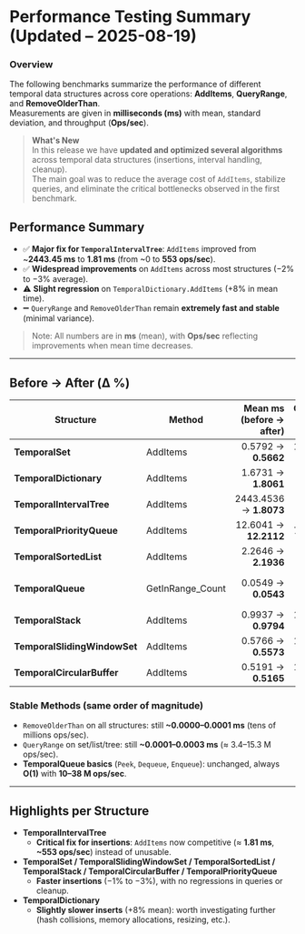 # Performance Testing Summary (Updated – 2025-08-19)

### Overview
The following benchmarks summarize the performance of different temporal data structures across core operations: **AddItems**, **QueryRange**, and **RemoveOlderThan**.  
Measurements are given in **milliseconds (ms)** with mean, standard deviation, and throughput (**Ops/sec**).

> **What's New**  
> In this release we have **updated and optimized several algorithms** across temporal data structures (insertions, interval handling, cleanup).  
> The main goal was to reduce the average cost of `AddItems`, stabilize queries, and eliminate the critical bottlenecks observed in the first benchmark.

## Performance Summary

- ✅ **Major fix for `TemporalIntervalTree`**: `AddItems` improved from ~**2443.45 ms** to **1.81 ms** (from ~0 to **553 ops/sec**).  
- ✅ **Widespread improvements** on `AddItems` across most structures (−2% to −3% average).  
- ⚠️ **Slight regression** on `TemporalDictionary.AddItems` (+8% in mean time).  
- ➖ `QueryRange` and `RemoveOlderThan` remain **extremely fast and stable** (minimal variance).

> Note: All numbers are in **ms** (mean), with **Ops/sec** reflecting improvements when mean time decreases.

---

## Before → After (Δ %)

| Structure | Method | Mean ms (before → after) | Ops/sec (before → after) | Δ Mean |
|---|---|---:|---:|---:|
| **TemporalSet** | AddItems | 0.5792 → **0.5662** | 1,727 → **1,766** | **−2.3%** |
| **TemporalDictionary** | AddItems | 1.6731 → **1.8061** | 598 → **554** | **+7.9%** |
| **TemporalIntervalTree** | AddItems | 2443.4536 → **1.8073** | ~0 → **553** | **−99.93%** |
| **TemporalPriorityQueue** | AddItems | 12.6041 → **12.2112** | 79 → **82** | **−3.1%** |
| **TemporalSortedList** | AddItems | 2.2646 → **2.1936** | 442 → **456** | **−3.1%** |
| **TemporalQueue** | GetInRange_Count | 0.0549 → **0.0543** | 18,206 → **18,410** | **−1.1%** |
| **TemporalStack** | AddItems | 0.9937 → **0.9794** | 1,006 → **1,021** | **−1.4%** |
| **TemporalSlidingWindowSet** | AddItems | 0.5766 → **0.5573** | 1,734 → **1,794** | **−3.3%** |
| **TemporalCircularBuffer** | AddItems | 0.5191 → **0.5165** | 1,926 → **1,936** | **−0.5%** |

### Stable Methods (same order of magnitude)
- `RemoveOlderThan` on all structures: still **~0.0000–0.0001 ms** (tens of millions ops/sec).  
- `QueryRange` on set/list/tree: still **~0.0001–0.0003 ms** (≈ 3.4–15.3 M ops/sec).  
- **TemporalQueue basics** (`Peek`, `Dequeue`, `Enqueue`): unchanged, always **O(1)** with **10–38 M ops/sec**.

---

## Highlights per Structure

- **TemporalIntervalTree**
  - **Critical fix for insertions**: `AddItems` now competitive (≈ **1.81 ms**, **~553 ops/sec**) instead of unusable.
- **TemporalSet / TemporalSlidingWindowSet / TemporalSortedList / TemporalStack / TemporalCircularBuffer / TemporalPriorityQueue**
  - **Faster insertions** (−1% to −3%), with no regressions in queries or cleanup.
- **TemporalDictionary**
  - **Slightly slower inserts** (+8% mean): worth investigating further (hash collisions, memory allocations, resizing, etc.).
